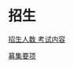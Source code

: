 # 招生

[招生人数 考试内容](https://www.uec.ac.jp/admission/ie_graduate/exam.html)

[募集要项](https://www.uec.ac.jp/admission/ie_graduate/request.html)